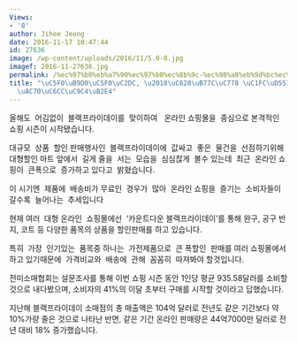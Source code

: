 ```yaml
---
Views:
- '8'
author: Jihee Jeong
date: 2016-11-17 10:47:44
id: 27636
image: /wp-content/uploads/2016/11/5.0-8.jpg
imagef: 2016-11-27636.jpg
permalink: /%ec%97%b0%eb%a7%90%ec%97%b0%ec%8b%9c-%ec%98%a8%eb%9d%bc%ec%9d%b8-%ec%87%bc%ed%95%91-%eb%9c%a8%ea%b1%b0%ec%9b%8c%ec%a7%84%eb%8b%a4/
title: "\uC5F0\uB9D0\uC5F0\uC2DC, \u2018\uC628\uB77C\uC778 \uC1FC\uD551\u2019 \uB728\
  \uAC70\uC6CC\uC9C4\uB2E4"
---
```


올해도  어김없이  블랙프라이데이를  맞이하여   온라인 쇼핑몰을  중심으로 본격적인 쇼핑 시즌이 시작됐습니다.

대규모  상품  할인 판매행사인  블랙프라이데이에  값싸고  좋은  물건을  선점하기위해  대형할인 마트 앞에서  길게 줄을  서는  모습을  심심찮게  볼수 있는데  최근  온라인 쇼핑이  큰폭으로  증가하고 있다고  밝혔습니다.

이 시기엔  제품에  배송비가 무료인  경우가  많아  온라인 쇼핑을  즐기는  소비자들이 갈수록  늘어나는  추세입니다

현재 여러  대형 온라인  쇼핑몰에선  ‘카운트다운 블랙프라이데이’를 통해 완구, 공구 반지, 코트 등 다양한 품목의 상품을 할인판매를 하고 있습니다.

특히  가장  인기있는  품목중 하나는  가전제품으로  큰 폭할인  판매를 여러 쇼핑몰에서 하고 있기때문에  가격비교와  배송에  관해  꼼꼼히  따져봐야 할것입니다.

전미소매협회는 설문조사를 통해 이번 쇼핑 시즌 동안 1인당 평균 935.58달러를 소비할 것으로 내다봤으며, 소비자의 41%의 이달 초부터 구매를 시작할 것이라고 답했습니다.

지난해 블랙프라이데이 소매점의 총 매출액은 104억 달러로 전년도 같은 기간보다 약 10%가량 줄은 것으로 나타난 반면, 같은 기간 온라인 판매량은 44억7000만 달러로 전년 대비 18% 증가했습니다.